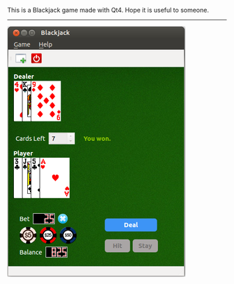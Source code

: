 This is a Blackjack game made with Qt4. Hope it is useful to someone.
***********************************************************************
![Snap](./snap.png)
